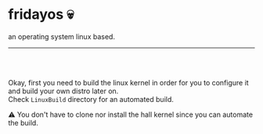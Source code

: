 # fridayos :skull: 
an operating system linux based. 

<hr />
<br />
<br />

Okay, first you need to build the linux kernel in order for you to configure it and build your own distro later on. <br />
Check ```LinuxBuild``` directory for an automated build. 


:warning: You don't have to clone nor install the hall kernel since you can automate the build. <br />



